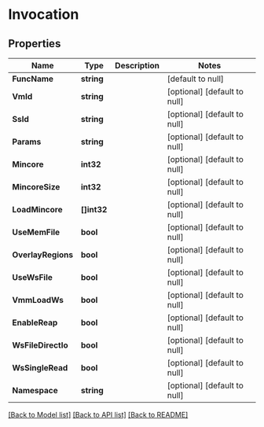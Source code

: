 # Invocation

## Properties
Name | Type | Description | Notes
------------ | ------------- | ------------- | -------------
**FuncName** | **string** |  | [default to null]
**VmId** | **string** |  | [optional] [default to null]
**SsId** | **string** |  | [optional] [default to null]
**Params** | **string** |  | [optional] [default to null]
**Mincore** | **int32** |  | [optional] [default to null]
**MincoreSize** | **int32** |  | [optional] [default to null]
**LoadMincore** | **[]int32** |  | [optional] [default to null]
**UseMemFile** | **bool** |  | [optional] [default to null]
**OverlayRegions** | **bool** |  | [optional] [default to null]
**UseWsFile** | **bool** |  | [optional] [default to null]
**VmmLoadWs** | **bool** |  | [optional] [default to null]
**EnableReap** | **bool** |  | [optional] [default to null]
**WsFileDirectIo** | **bool** |  | [optional] [default to null]
**WsSingleRead** | **bool** |  | [optional] [default to null]
**Namespace** | **string** |  | [optional] [default to null]

[[Back to Model list]](../README.md#documentation-for-models) [[Back to API list]](../README.md#documentation-for-api-endpoints) [[Back to README]](../README.md)

